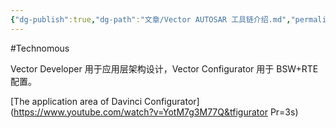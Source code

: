```yaml
---
{"dg-publish":true,"dg-path":"文章/Vector AUTOSAR 工具链介绍.md","permalink":"/文章/Vector AUTOSAR 工具链介绍/","dgEnableSearch":"true","created":"2022-09-23T17:55:06.000+08:00","updated":"2023-11-14T13:32:18.000+08:00"}
---
```


#Technomous 

Vector Developer 用于应用层架构设计，Vector Configurator 用于 BSW+RTE 配置。

[The application area of Davinci Configurator](https://www.youtube.com/watch?v=YotM7g3M77Q&tfigurator Pr=3s) 